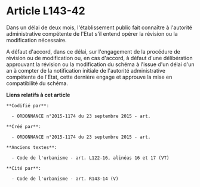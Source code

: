 # Article L143-42

Dans un délai de deux mois, l'établissement public fait connaître à l'autorité administrative compétente de l'Etat s'il
entend opérer la révision ou la modification nécessaire.

A défaut d'accord, dans ce délai, sur l'engagement de la procédure de révision ou de modification ou, en cas d'accord, à
défaut d'une délibération approuvant la révision ou la modification du schéma à l'issue d'un délai d'un an à compter de la
notification initiale de l'autorité administrative compétente de l'Etat, cette dernière engage et approuve la mise en
compatibilité du schéma.

**Liens relatifs à cet article**

	**Codifié par**:

	  - ORDONNANCE n°2015-1174 du 23 septembre 2015 - art.

	**Créé par**:

	  - ORDONNANCE n°2015-1174 du 23 septembre 2015 - art.

	**Anciens textes**:

	  - Code de l'urbanisme - art. L122-16, alinéas 16 et 17 (VT)

	**Cité par**:

	  - Code de l'urbanisme - art. R143-14 (V)
